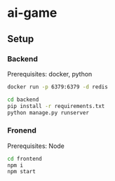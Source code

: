 # ai-game

## Setup

### Backend
Prerequisites: docker, python
```bash
docker run -p 6379:6379 -d redis
```
```bash
cd backend
pip install -r requirements.txt
python manage.py runserver
```
### Fronend
Prerequisites: Node
```bash
cd frontend
npm i
npm start
```
